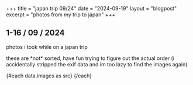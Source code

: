 +++
title = "japan trip 09/24"
date = "2024-09-19"
layout = "blogpost"
excerpt = "photos from my trip to japan"
+++

<script lang="ts">
    export let data;
</script>

<style>
    picture {
        margin: 0 !important;
    }
</style>

## 1-16 / 09 / 2024

photos i took while on a japan trip

<p>
these are *not* sorted, have fun trying to figure out the actual order
<span class="text-xs italic">(i accidentally stripped the exif data and im too lazy to find the images again)</span>
</p>

<div class="grid gap-0.5 auto-rows-min md:grid-cols-4">
{#each data.images as src}
<enhanced:img class="w-full h-full object-cover [transition:transform_.4s] md:hover:[transform:scale(2.5)]" {src}/>
{/each}
</div>